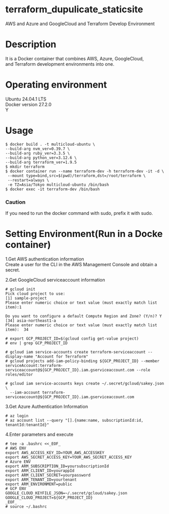 # terraform_dupulicate_staticsite  
AWS and Azure and GoogleCloud and Terraform Develop Environment  
  
# Description  
It is a Docker container that combines AWS, Azure, GoogleCloud,   
and Terraform development environments into one.  

# Operating environment  
Ubuntu 24.04.1 LTS  
Docker version 27.2.0  
Y
# Usage  
```
$ docker build . -t multicloud-ubuntu \
--build-arg nvm_ver=0.39.7 \
--build-arg ruby_ver=3.3.5 \
--build-arg python_ver=3.12.6 \
--build-arg terraform_ver=1.9.5
$ mkdir terraform  
$ docker container run --name terraform-dev -h terraform-dev -it -d \
 --mount type=bind,src=$(pwd)/terraform,dst=/root/terraform \
 --restart=always \
 -e TZ=Asia/Tokyo multicloud-ubuntu /bin/bash
$ docker exec -it terraform-dev /bin/bash
```

### Caution  
If you need to run the docker command with sudo, prefix it with sudo.  

# Setting Environment(Run in a Docke container)  
1.Get AWS authentication information  
Create a user for the CLI in the AWS Management Console and obtain a secret.  

2.Get GoogleCloud serviceaccount information
```
# gcloud init
Pick cloud project to use:
[1] sample-project
Please enter numeric choice or text value (must exactly match list
item):1

Do you want to configure a default Compute Region and Zone? (Y/n)? Y
[34] asia-northeast1-a
Please enter numeric choice or text value (must exactly match list
item):  34

# export GCP_PROJECT_ID=$(gcloud config get-value project)
# env | grep GCP_PROJECT_ID

# gcloud iam service-accounts create terraform-serviceaccount --display-name "Account for Terraform"
# gcloud projects add-iam-policy-binding ${GCP_PROJECT_ID} --member serviceAccount:terraform-serviceaccount@${GCP_PROJECT_ID}.iam.gserviceaccount.com --role roles/editor

# gcloud iam service-accounts keys create ~/.secret/gcloud/sakey.json \
  --iam-account terraform-serviceaccount@${GCP_PROJECT_ID}.iam.gserviceaccount.com
```

3.Get Azure Authentication Information
```
# az login
# az account list --query "[].{name:name, subscriptionId:id, tenantId:tenantId}"
```

4.Enter parameters and execute
```
# tee -a .bashrc <<_EOF_
# AWS ENV
export AWS_ACCESS_KEY_ID=YOUR_AWS_ACCESSKEY
export AWS_SECRET_ACCESS_KEY=YOUR_AWS_SECRET_ACCESS_KEY
# Azure ENV
export ARM_SUBSCRIPTION_ID=yoursubscriptionId
export ARM_CLIENT_ID=yourappId
export ARM_CLIENT_SECRET=yourpassword
export ARM_TENANT_ID=yourtenant
export ARM_ENVIRONMENT=public
# GCP ENV
GOOGLE_CLOUD_KEYFILE_JSON=~/.secret/gcloud/sakey.json
GOOGLE_CLOUD_PROJECT=${GCP_PROJECT_ID}
_EOF_
# source ~/.bashrc
```